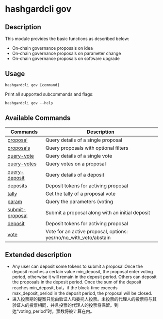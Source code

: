 # hashgardcli gov

## Description

This module provides the basic functions as described below:

* On-chain governance proposals on idea
* On-chain governance proposals on parameter change
* On-chain governance proposals on software upgrade

## Usage

```shell
hashgardcli gov [command]
```

Print all supported subcommands and flags:

```
hashgardcli gov --help
```
## Available Commands

|  Commands                           | Description                                                        |
| ------------------------------------- | --------------------------------------------------------------- |
| [proposal](proposal.md)   | Query details of a single proposal           |
| [proposals](proposals.md) | Query proposals with optional filters        |
| [query-vote](query-vote.md)           | Query details of a single vote                     |
| [query-votes](query-votes.md) | Query votes on a proposal                      |
| [query-deposit](query-deposit.md)     |  Query details of a deposit  |
| [deposits](deposits.md)   |Deposit tokens for activing proposal|
| [tally](tally.md)         | Get the tally of a proposal vote |
| [param](param.md)       | Query the parameters (voting|tallying|deposit) of the governance process|
| [submit-proposal](submit-proposal.md) | Submit a proposal along with an initial deposit|
| [deposit](deposit.md)     | Deposit tokens for activing proposal |
| [vote](vote.md)   | Vote for an active proposal, options: yes/no/no_with_veto/abstain|

## Extended description

* Any user can deposit some tokens to submit a proposal.Once the deposit reaches a certain value min_deposit, the proposal enter voting period, otherwise it will remain in the deposit period. Others can deposit the proposals in the deposit period.  Once the sum of the deposit reaches min_deposit, but，if the block-time exceeds max_deposit_period in the deposit period, the proposal will be closed.
* 进入投票期的提案只能由验证人和委托人投票。未投票的代理人的投票将与其验证人的投票相同，并且投票的代理人的投票将保留。到达“voting_period”时，票数将被计算在内。
